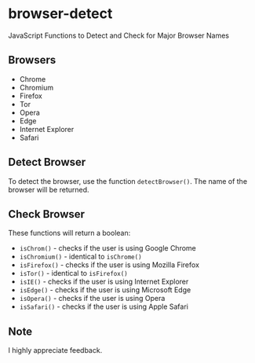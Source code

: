 # browser-detect
JavaScript Functions to Detect and Check for Major Browser Names

## Browsers
- Chrome
- Chromium
- Firefox
- Tor
- Opera
- Edge
- Internet Explorer
- Safari

## Detect Browser
To detect the browser, use the function `detectBrowser()`. The name of the browser will be returned.

## Check Browser
These functions will return a boolean:
- `isChrom()` - checks if the user is using Google Chrome
- `isChromium()` - identical to `isChrome()`
- `isFirefox()` - checks if the user is using Mozilla Firefox
- `isTor()` - identical to `isFirefox()`
- `isIE()` - checks if the user is using Internet Explorer
- `isEdge()` - checks if the user is using Microsoft Edge
- `isOpera()` - checks if the user is using Opera
- `isSafari()` - checks if the user is using Apple Safari

## Note
I highly appreciate feedback.
